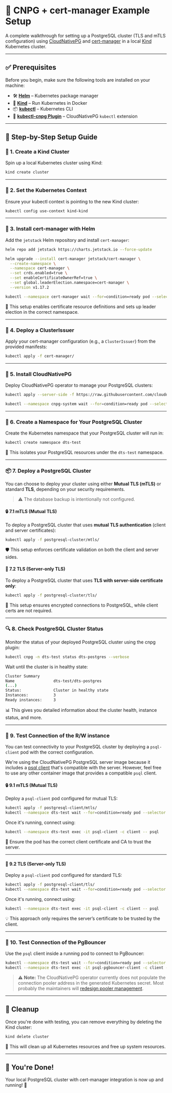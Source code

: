 # 🚀 CNPG + cert-manager Example Setup

A complete walkthrough for setting up a PostgreSQL cluster (TLS and mTLS configuration) using [CloudNativePG](https://cloudnative-pg.io) and [cert-manager](https://cert-manager.io) in a local [Kind](https://kind.sigs.k8s.io) Kubernetes cluster.

---

## ✅ Prerequisites

Before you begin, make sure the following tools are installed on your machine:

- 🛠️ [**Helm**](https://helm.sh/docs/intro/install/) – Kubernetes package manager
- 🐳 [**Kind**](https://kind.sigs.k8s.io/docs/user/quick-start/#installation) – Run Kubernetes in Docker
- 📦 [**kubectl**](https://kubernetes.io/docs/tasks/tools/#kubectl) – Kubernetes CLI
- 🔌 [**kubectl-cnpg Plugin**](https://cloudnative-pg.io/documentation/1.25/kubectl-plugin/) – CloudNativePG `kubectl` extension

---

## 📖 Step-by-Step Setup Guide

### 🧱 1. Create a Kind Cluster

Spin up a local Kubernetes cluster using Kind:

```bash
kind create cluster
```

---

### 🔄 2. Set the Kubernetes Context

Ensure your kubectl context is pointing to the new Kind cluster:

```bash
kubectl config use-context kind-kind
```

---

### 🔐 3. Install cert-manager with Helm

Add the `jetstack` Helm repository and install `cert-manager`:

```bash
helm repo add jetstack https://charts.jetstack.io --force-update

helm upgrade --install cert-manager jetstack/cert-manager \
  --create-namespace \
  --namespace cert-manager \
  --set crds.enabled=true \
  --set enableCertificateOwnerRef=true \
  --set global.leaderElection.namespace=cert-manager \
  --version v1.17.2

kubectl --namespace cert-manager wait --for=condition=ready pod --selector app.kubernetes.io/component=controller,app.kubernetes.io/instance=cert-manager --timeout=300s
```

📝 This setup enables certificate resource definitions and sets up leader election in the correct namespace.

---

### 🧾 4. Deploy a ClusterIssuer

Apply your cert-manager configuration (e.g., a `ClusterIssuer`) from the provided manifests:

```bash
kubectl apply -f cert-manager/
```

---

### 🐘 5. Install CloudNativePG

Deploy CloudNativePG operator to manage your PostgreSQL clusters:

```bash
kubectl apply --server-side -f https://raw.githubusercontent.com/cloudnative-pg/cloudnative-pg/release-1.25/releases/cnpg-1.25.1.yaml

kubectl --namespace cnpg-system wait --for=condition=ready pod --selector app.kubernetes.io/name=cloudnative-pg --timeout=300s
```

---

### 📂 6. Create a Namespace for Your PostgreSQL Cluster

Create the Kubernetes namespace that your PostgreSQL cluster will run in:

```bash
kubectl create namespace dts-test
```

📁 This isolates your PostgreSQL resources under the `dts-test` namespace.

---

### 📦 7. Deploy a PostgreSQL Cluster

You can choose to deploy your cluster using either **Mutual TLS (mTLS)** or standard **TLS**, depending on your security requirements.

> ⚠️ The database backup is intentionally not configured.

#### 🔒 7.1 mTLS (Mutual TLS)

To deploy a PostgreSQL cluster that uses **mutual TLS authentication** (client and server certificates):

```bash
kubectl apply -f postgresql-cluster/mtls/
```

🛡️ This setup enforces certificate validation on both the client and server sides.

#### 🔐 7.2 TLS (Server-only TLS)

To deploy a PostgreSQL cluster that uses **TLS with server-side certificate only**:

```bash
kubectl apply -f postgresql-cluster/tls/
```

🔐 This setup ensures encrypted connections to PostgreSQL, while client certs are not required.

---

### 🔍 8. Check PostgreSQL Cluster Status

Monitor the status of your deployed PostgreSQL cluster using the cnpg plugin:

```bash
kubectl cnpg -n dts-test status dts-postgres --verbose
```

Wait until the cluster is in healthy state:

```bash
Cluster Summary
Name                 dts-test/dts-postgres
(...)
Status:              Cluster in healthy state
Instances:           3
Ready instances:     3
```

📊 This gives you detailed information about the cluster health, instance status, and more.

---

### 🧪 9. Test Connection of the R/W instance

You can test connectivity to your PostgreSQL cluster by deploying a `psql-client` pod with the correct configuration.

We're using the CloudNativePG PostgreSQL server image because it includes a [psql client](https://www.postgresql.org/docs/17/app-psql.html) that's compatible with the server. However, feel free to use any other container image that provides a compatible `psql` client.

#### 🔒 9.1 mTLS (Mutual TLS)

Deploy a `psql-client` pod configured for mutual TLS:

```bash
kubectl apply -f postgresql-client/mtls/
kubectl --namespace dts-test wait --for=condition=ready pod --selector app.kubernetes.io/name=psql-client --timeout=300s
```

Once it's running, connect using:

```bash
kubectl --namespace dts-test exec -it psql-client -c client -- psql
```

🔐 Ensure the pod has the correct client certificate and CA to trust the server.

---

#### 🔐 9.2 TLS (Server-only TLS)

Deploy a `psql-client` pod configured for standard TLS:

```bash
kubectl apply -f postgresql-client/tls/
kubectl --namespace dts-test wait --for=condition=ready pod --selector app.kubernetes.io/name=psql-client --timeout=300s
```

Once it's running, connect using:

```bash
kubectl --namespace dts-test exec -it psql-client -c client -- psql
```

💡 This approach only requires the server’s certificate to be trusted by the client.

---

### 🧪 10. Test Connection of the PgBouncer

Use the `psql` client inside a running pod to connect to PgBouncer:

```bash
kubectl --namespace dts-test wait --for=condition=ready pod --selector app.kubernetes.io/name=psql-pgbouncer-client --timeout=300s
kubectl --namespace dts-test exec -it psql-pgbouncer-client -c client -- psql
```

> ⚠️ **Note:**  The CloudNativePG operator currently does not populate the connection pooler address in the generated Kubernetes secret. Most probably the maintainers will [redesign pooler management](https://github.com/cloudnative-pg/cloudnative-pg/issues/6869#issuecomment-2664901025).

---

## 🧹 Cleanup

Once you're done with testing, you can remove everything by deleting the Kind cluster:

```bash
kind delete cluster
```

🧼 This will clean up all Kubernetes resources and free up system resources.

---

## 🎉 You're Done!

Your local PostgreSQL cluster with cert-manager integration is now up and running! 🥳
